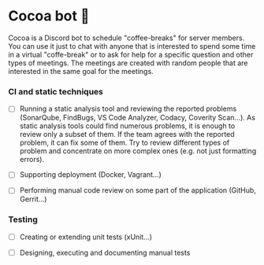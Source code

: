 # Cocoa bot :robot:

Cocoa is a Discord bot to schedule "coffee-breaks" for server members. You can use it just to chat with anyone that is interested to spend some time in a virtual "coffe-break" or to ask for help for a specific question and other types of meetings. The meetings are created with random people that are interested in the same goal for the meetings.


### CI and static techniques
- [ ] Running a static analysis tool and reviewing the reported problems (SonarQube, FindBugs, VS Code Analyzer, Codacy, Coverity Scan...). As static analysis tools could find numerous problems, it is enough to review only a subset of them. If the team agrees with the reported problem, it can fix some of them. Try to review different types of problem and concentrate on more complex ones (e.g. not just formatting errors).

- [ ] Supporting deployment (Docker, Vagrant...)
- [ ] Performing manual code review on some part of the application (GitHub, Gerrit...)


### Testing

- [ ] Creating or extending unit tests (xUnit...)
- [ ] Designing, executing and documenting manual tests









